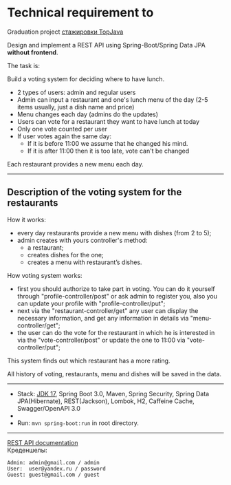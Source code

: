 Technical requirement to
===============================
Graduation project [стажировки TopJava](https://javaops.ru/view/topjava)

Design and implement a REST API using Spring-Boot/Spring Data JPA **without frontend**.

The task is:

Build a voting system for deciding where to have lunch.

* 2 types of users: admin and regular users
* Admin can input a restaurant and one's lunch menu of the day (2-5 items usually, just a dish name and price)
* Menu changes each day (admins do the updates)
* Users can vote for a restaurant they want to have lunch at today
* Only one vote counted per user
* If user votes again the same day:
    - If it is before 11:00 we assume that he changed his mind.
    - If it is after 11:00 then it is too late, vote can't be changed

Each restaurant provides a new menu each day.

-------------------------------------------------------------
## Description of the voting system for the restaurants

How it works:
-	every day restaurants provide a new menu with dishes (from 2 to 5);
-	admin creates with yours controller's method:
     - a restaurant;
     - creates dishes for the one;
     - creates a menu with restaurant’s dishes.
 
How voting system works:

-	first you should authorize to take part in voting. You can do it yourself through "profile-controller/post" 
or ask admin to register you, also you can update your profile with "profile-controller/put";
-	next via the "restaurant-controller/get" any user can display the necessary information, 
and get any information in details via "menu-controller/get";
-	the user can do the vote for the restaurant in which he is interested in via the "vote-controller/post" 
or update the one to 11:00 via "vote-controller/put";

This system finds out which restaurant has a more rating.

All history of voting, restaurants, menu and dishes will be saved in the data.

-------------------------------------------------------------

- Stack: [JDK 17](http://jdk.java.net/17/), Spring Boot 3.0, Maven, Spring Security, Spring Data JPA(Hibernate), REST(Jackson), Lombok, H2, Caffeine Cache, Swagger/OpenAPI 3.0
- 
- Run: `mvn spring-boot:run` in root directory.

-----------------------------------------------------
[REST API documentation](http://localhost:8080/)  
Креденшелы:

```
Admin: admin@gmail.com / admin
User:  user@yandex.ru / password
Guest: guest@gmail.com / guest
```